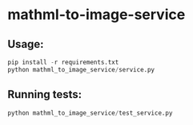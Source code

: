 # mathml-to-image-service

## Usage:
```python
pip install -r requirements.txt
python mathml_to_image_service/service.py
```

## Running tests:
```python
python mathml_to_image_service/test_service.py
```
